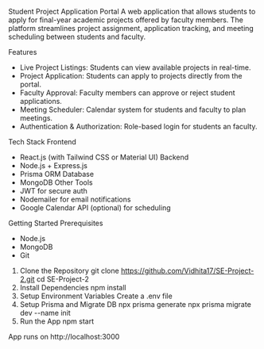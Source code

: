  Student Project Application Portal
A web application that allows students to apply for final-year academic projects offered by faculty members. The platform streamlines project assignment, application tracking, and meeting scheduling between students and faculty.

 Features
*  Live Project Listings: Students can view available projects in real-time.
*  Project Application: Students can apply to projects directly from the portal.
*  Faculty Approval: Faculty members can approve or reject student applications.
*  Meeting Scheduler: Calendar system for students and faculty to plan meetings.
*  Authentication & Authorization: Role-based login for students an faculty.

 Tech Stack
Frontend
* React.js (with Tailwind CSS or Material UI)
Backend
* Node.js + Express.js
* Prisma ORM
Database
* MongoDB
Other Tools
* JWT for secure auth
* Nodemailer for email notifications
* Google Calendar API (optional) for scheduling

 Getting Started
Prerequisites
* Node.js
* MongoDB
* Git
  
1. Clone the Repository
git clone https://github.com/Vidhita17/SE-Project-2.git
cd SE-Project-2
2. Install Dependencies
npm install
3. Setup Environment Variables
Create a .env file
4. Setup Prisma and Migrate DB
npx prisma generate
npx prisma migrate dev --name init
5. Run the App
npm start

App runs on http://localhost:3000 

